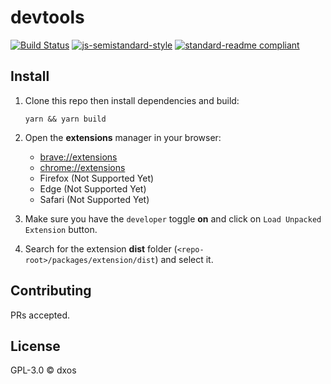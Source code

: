 # devtools

[![Build Status](https://travis-ci.com/dxos/protocol.svg?branch=master)](https://travis-ci.com/dxos/devtools)
[![js-semistandard-style](https://img.shields.io/badge/code%20style-semistandard-brightgreen.svg?style=flat-square)](https://github.com/standard/semistandard)
[![standard-readme compliant](https://img.shields.io/badge/readme%20style-standard-brightgreen.svg?style=flat-square)](https://github.com/RichardLitt/standard-readme)


## Install

1. Clone this repo then install dependencies and build:

    ```
    yarn && yarn build
    ```

1. Open the __extensions__ manager in your browser: 

    - [brave://extensions](brave://extensions)
    - [chrome://extensions](chrome://extensions)
    - Firefox (Not Supported Yet)
    - Edge (Not Supported Yet)
    - Safari (Not Supported Yet)


1. Make sure you have the `developer` toggle __on__ and click on `Load Unpacked Extension` button.
1. Search for the extension __dist__ folder (`<repo-root>/packages/extension/dist`) and select it.

## Contributing

PRs accepted.

## License

GPL-3.0 © dxos